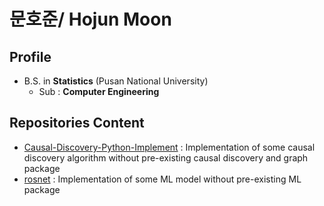 # 문호준/ Hojun Moon
## Profile

* B.S. in **Statistics** (Pusan National University)
  * Sub : **Computer Engineering**

## Repositories Content

* [Causal-Discovery-Python-Implement](https://github.com/papamoon0113/Causal-Discovery-Python-Implement) : Implementation of some causal discovery algorithm without pre-existing causal discovery and graph package
* [rosnet](https://github.com/papamoon0113/rosnet) : Implementation of some ML model without pre-existing ML package
